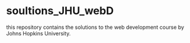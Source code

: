 # soultions_JHU_webD
this repository contains the solutions to the web development course by Johns Hopkins University.
